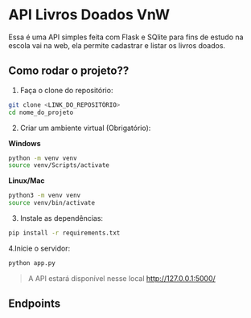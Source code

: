 # API Livros Doados VnW

Essa é uma API simples feita com Flask e SQlite para fins de estudo na escola vai na web, ela permite cadastrar e listar os livros doados.

## Como rodar o projeto??

1. Faça o clone do repositório:

```bash
git clone <LINK_DO_REPOSITÓRIO>
cd nome_do_projeto
```

2. Criar um ambiente virtual (Obrigatório):

**Windows**

```bash
python -m venv venv
source venv/Scripts/activate
```

**Linux/Mac**

```bash
python3 -m venv venv
source venv/bin/activate
```

3. Instale as dependências:

```bash
pip install -r requirements.txt
```

4.Inicie o servidor:

```bash
python app.py
```

> A API estará disponível nesse local http://127.0.0.1:5000/

## Endpoints
